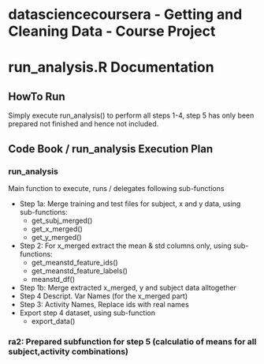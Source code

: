 datasciencecoursera - Getting and Cleaning Data - Course Project
===================
# run_analysis.R Documentation
## HowTo Run
Simply execute run_analysis() to perform all steps 1-4, step 5 has only been prepared not finished and hence not included.
## Code Book / run_analysis Execution Plan
### run_analysis
Main function to execute, runs / delegates following sub-functions
* Step 1a: Merge training and test files for subject, x and y data, using sub-functions:
  * get_subj_merged()
  * get_x_merged()
  * get_y_merged()
* Step 2: For x_merged extract the mean & std columns only, using sub-functions:
  * get_meanstd_feature_ids()
  * get_meanstd_feature_labels()
  * meanstd_df()
* Step 1b: Merge extracted x_merged, y and subject data alltogether
* Step 4 Descript. Var Names (for the x_merged part)
* Step 3: Activity Names, Replace ids with real names
* Export step 4 dataset, using sub-function
  * export_data()
### ra2: Prepared subfunction for step 5 (calculatio of means for all subject,activity combinations) 


